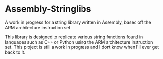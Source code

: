 # Assembly-Stringlibs
A work in progress for a string library written in Assembly, based off the ARM architecture instruction set

This library is designed to replicate various string functions found in languages such as C++ or Python using the ARM architecture instruction set. 
This project is still a work in progress and I dont know when I'll ever get back to it.

